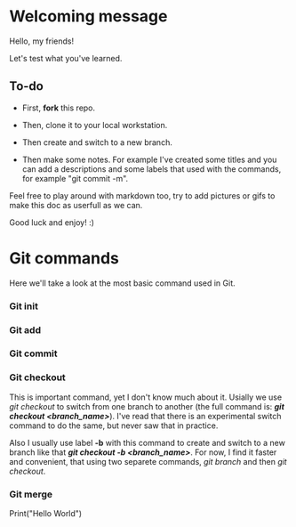# Welcoming message

Hello, my friends! 

Let's test what you've learned.

## To-do

* First, **fork** this repo.

* Then, clone it to your local workstation.

* Then create and switch to a new branch.

* Then make some notes. For example I've created some titles and you can add a descriptions and some labels that used with the commands, for example "git commit -m".

Feel free to play around with markdown too, try to add pictures or gifs to make this doc as userfull as we can.

Good luck and enjoy! :)

# Git commands

Here we'll take a look at the most basic command used in Git.

### Git init

### Git add

### Git commit

### Git checkout

This is important command, yet I don't know much about it. Usially we use *git checkout* to switch from one branch to another (the full command is: *__git checkout <branch_name>__*). I've read that there is an experimental switch command to do the same, but never saw that in practice.

Also I usually use label **-b** with this command to create and switch to a new branch like that *__git checkout -b <branch_name>__*. For now, I find it faster and convenient, that using two separete commands, *git branch* and then *git checkout*.

### Git merge

Print("Hello World")